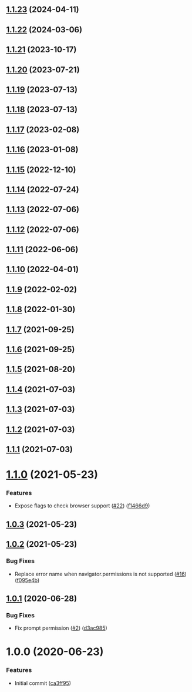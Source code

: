 ## [1.1.23](https://github.com/untemps/user-permissions-utils/compare/v1.1.22...v1.1.23) (2024-04-11)

## [1.1.22](https://github.com/untemps/user-permissions-utils/compare/v1.1.21...v1.1.22) (2024-03-06)

## [1.1.21](https://github.com/untemps/user-permissions-utils/compare/v1.1.20...v1.1.21) (2023-10-17)

## [1.1.20](https://github.com/untemps/user-permissions-utils/compare/v1.1.19...v1.1.20) (2023-07-21)

## [1.1.19](https://github.com/untemps/user-permissions-utils/compare/v1.1.18...v1.1.19) (2023-07-13)

## [1.1.18](https://github.com/untemps/user-permissions-utils/compare/v1.1.17...v1.1.18) (2023-07-13)

## [1.1.17](https://github.com/untemps/user-permissions-utils/compare/v1.1.16...v1.1.17) (2023-02-08)

## [1.1.16](https://github.com/untemps/user-permissions-utils/compare/v1.1.15...v1.1.16) (2023-01-08)

## [1.1.15](https://github.com/untemps/user-permissions-utils/compare/v1.1.14...v1.1.15) (2022-12-10)

## [1.1.14](https://github.com/untemps/user-permissions-utils/compare/v1.1.13...v1.1.14) (2022-07-24)

## [1.1.13](https://github.com/untemps/user-permissions-utils/compare/v1.1.12...v1.1.13) (2022-07-06)

## [1.1.12](https://github.com/untemps/user-permissions-utils/compare/v1.1.11...v1.1.12) (2022-07-06)

## [1.1.11](https://github.com/untemps/user-permissions-utils/compare/v1.1.10...v1.1.11) (2022-06-06)

## [1.1.10](https://github.com/untemps/user-permissions-utils/compare/v1.1.9...v1.1.10) (2022-04-01)

## [1.1.9](https://github.com/untemps/user-permissions-utils/compare/v1.1.8...v1.1.9) (2022-02-02)

## [1.1.8](https://github.com/untemps/user-permissions-utils/compare/v1.1.7...v1.1.8) (2022-01-30)

## [1.1.7](https://github.com/untemps/user-permissions-utils/compare/v1.1.6...v1.1.7) (2021-09-25)

## [1.1.6](https://github.com/untemps/user-permissions-utils/compare/v1.1.5...v1.1.6) (2021-09-25)

## [1.1.5](https://github.com/untemps/user-permissions-utils/compare/v1.1.4...v1.1.5) (2021-08-20)

## [1.1.4](https://github.com/untemps/user-permissions-utils/compare/v1.1.3...v1.1.4) (2021-07-03)

## [1.1.3](https://github.com/untemps/user-permissions-utils/compare/v1.1.2...v1.1.3) (2021-07-03)

## [1.1.2](https://github.com/untemps/user-permissions-utils/compare/v1.1.1...v1.1.2) (2021-07-03)

## [1.1.1](https://github.com/untemps/user-permissions-utils/compare/v1.1.0...v1.1.1) (2021-07-03)

# [1.1.0](https://github.com/untemps/user-permissions-utils/compare/v1.0.3...v1.1.0) (2021-05-23)


### Features

* Expose flags to check browser support ([#22](https://github.com/untemps/user-permissions-utils/issues/22)) ([f1466d9](https://github.com/untemps/user-permissions-utils/commit/f1466d9f6ee3e31161e870380207971dffa388be))

## [1.0.3](https://github.com/untemps/user-permissions-utils/compare/v1.0.2...v1.0.3) (2021-05-23)

## [1.0.2](https://github.com/untemps/user-permissions-utils/compare/v1.0.1...v1.0.2) (2021-05-23)


### Bug Fixes

* Replace error name when navigator.permissions is not supported ([#16](https://github.com/untemps/user-permissions-utils/issues/16)) ([f095e4b](https://github.com/untemps/user-permissions-utils/commit/f095e4bfac7488187dc722f0952eb13ceffee2ae))

## [1.0.1](https://github.com/untemps/user-permissions-utils/compare/v1.0.0...v1.0.1) (2020-06-28)


### Bug Fixes

* Fix prompt permission ([#2](https://github.com/untemps/user-permissions-utils/issues/2)) ([d3ac985](https://github.com/untemps/user-permissions-utils/commit/d3ac98524a62ca182842b0e237c1c401bf711f07))

# 1.0.0 (2020-06-23)


### Features

* Initial commit ([ca3ff95](https://github.com/untemps/user-permissions-utils/commit/ca3ff95611d4445d39295d3c2a2c5ad3f86cfe31))
